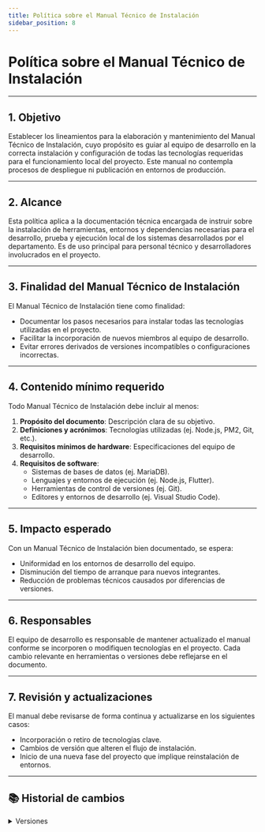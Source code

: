 ```yaml
---
title: Política sobre el Manual Técnico de Instalación
sidebar_position: 8
---
```


# **Política sobre el Manual Técnico de Instalación**

---

## **1. Objetivo**

Establecer los lineamientos para la elaboración y mantenimiento del Manual Técnico de Instalación, cuyo propósito es guiar al equipo de desarrollo en la correcta instalación y configuración de todas las tecnologías requeridas para el funcionamiento local del proyecto. Este manual no contempla procesos de despliegue ni publicación en entornos de producción.

---

## **2. Alcance**

Esta política aplica a la documentación técnica encargada de instruir sobre la instalación de herramientas, entornos y dependencias necesarias para el desarrollo, prueba y ejecución local de los sistemas desarrollados por el departamento. Es de uso principal para personal técnico y desarrolladores involucrados en el proyecto.

---

## **3. Finalidad del Manual Técnico de Instalación**

El Manual Técnico de Instalación tiene como finalidad:

- Documentar los pasos necesarios para instalar todas las tecnologías utilizadas en el proyecto.
- Facilitar la incorporación de nuevos miembros al equipo de desarrollo.
- Evitar errores derivados de versiones incompatibles o configuraciones incorrectas.

---

## **4. Contenido mínimo requerido**

Todo Manual Técnico de Instalación debe incluir al menos:

1. **Propósito del documento**: Descripción clara de su objetivo.
2. **Definiciones y acrónimos**: Tecnologías utilizadas (ej. Node.js, PM2, Git, etc.).
3. **Requisitos mínimos de hardware**: Especificaciones del equipo de desarrollo.
4. **Requisitos de software**:
   - Sistemas de bases de datos (ej. MariaDB).
   - Lenguajes y entornos de ejecución (ej. Node.js, Flutter).
   - Herramientas de control de versiones (ej. Git).
   - Editores y entornos de desarrollo (ej. Visual Studio Code).

---

## **5. Impacto esperado**

Con un Manual Técnico de Instalación bien documentado, se espera:

- Uniformidad en los entornos de desarrollo del equipo.
- Disminución del tiempo de arranque para nuevos integrantes.
- Reducción de problemas técnicos causados por diferencias de versiones.

---

## **6. Responsables**

El equipo de desarrollo es responsable de mantener actualizado el manual conforme se incorporen o modifiquen tecnologías en el proyecto. Cada cambio relevante en herramientas o versiones debe reflejarse en el documento.

---

## **7. Revisión y actualizaciones**

El manual debe revisarse de forma continua y actualizarse en los siguientes casos:

- Incorporación o retiro de tecnologías clave.
- Cambios de versión que alteren el flujo de instalación.
- Inicio de una nueva fase del proyecto que implique reinstalación de entornos.


---

## 📚 Historial de cambios

<details>
  <summary>Versiones</summary>
    | **Tipo de versión** | **Descripción** | **Fecha** | **Colaborador** |
    | ------------------- | --------------- | --------- | --------------- |
    | **1.0.0** | Creación de la política. | 26/05/2025 | Armando Méndez Castro, Juan Antonio Landeros Velazquez |
    | **1.1.0** | Ampliación del alcance al resto del departamento. | 06/06/2025 | Juan Carlos Calderón García |
</details>